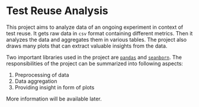 # Test Reuse Analysis
This project aims to analyze data of an ongoing experiment in context of test reuse. It gets raw data in `csv` format containing different metrics. Then it analyzes the data and aggregates them in various tables. The project also draws many plots that can extract valuable insights from the data.

Two important libraries used in the project are [`pandas`](https://pandas.pydata.org/) and [`seanborn`](https://seaborn.pydata.org/). The responsibilities of the project can be summarized into following aspects:

1. Preprocessing of data
1. Data aggregation
1. Providing insight in form of plots

More information will be available later.

